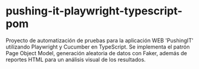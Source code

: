 # pushing-it-playwright-typescript-pom
Proyecto de automatización de pruebas para la aplicación WEB 'PushingIT' utilizando Playwright y Cucumber en TypeScript. Se implementa el patrón Page Object Model, generación aleatoria de datos con Faker, además de reportes HTML para un análisis visual de los resultados.
